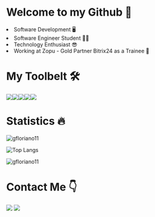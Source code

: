 <h1>Welcome to my Github 👋 </h1>
<li>Software Development 🖥</li>
<li>Software Engineer Student 🧑‍💻</li>
<li>Technology Enthusiast 😎</li>
<li>Working at Zopu - Gold Partner Bitrix24 as a Trainee 🚀</li>

<h1>My Toolbelt 🛠️</h1>

<div style="display: flex">
  <img src="https://img.shields.io/badge/HTML5-E34F26?style=for-the-badge&logo=html5&logoColor=white">
  <img src="https://img.shields.io/badge/CSS3-1572B6?style=for-the-badge&logo=css3&logoColor=white">
  <img src="https://camo.githubusercontent.com/c3f3367d4cfcf3ffe3d5f9361209cfd6cd98913d0bc110b371bcc8be5f9767a7/68747470733a2f2f696d672e736869656c64732e696f2f62616467652f4a6176617363726970742d3030303f7374796c653d666f722d7468652d6261646765266c6f676f3d6a617661736372697074">
  <img src="https://img.shields.io/badge/PHP-777BB4?style=for-the-badge&logo=php&logoColor=white">
  <img src="https://img.shields.io/badge/MySQL-00000F?style=for-the-badge&logo=mysql&logoColor=white">
</div>

<h1>Statistics 🔥</h1>

![gfloriano11](https://github-readme-stats.vercel.app/api/top-langs/?username=gfloriano11&layout=compact&theme=dark)

![Top Langs](https://github-readme-stats.vercel.app/api/top-langs/?username=gfloriano11&layout=compact&theme=dark)

![gfloriano11](https://github-readme-stats.vercel.app/api?username=gfloriano11&show_icons=true&theme=dark)


<h1>Contact Me 👇</h1>
<a href="https://www.linkedin.com/in/gustavo-floriano-651990246/"><img src="https://camo.githubusercontent.com/7fee771b415a6f144501304c2c4074aa62a0dd96ddc0f8c0aafd95ac0af584c1/68747470733a2f2f696d672e736869656c64732e696f2f62616467652f2d4c696e6b6564496e2d2532333030373742353f7374796c653d666f722d7468652d6261646765266c6f676f3d6c696e6b6564696e266c6f676f436f6c6f723d7768697465"></a>
<a href="mailto:gflorianodev@gmail.com"><img src="https://camo.githubusercontent.com/8a15df73eefc8d613bab8230d8859b6328119607d14846dd1f1e0e9b526126b2/68747470733a2f2f696d672e736869656c64732e696f2f62616467652f2d476d61696c2d2532333333333f7374796c653d666f722d7468652d6261646765266c6f676f3d676d61696c266c6f676f436f6c6f723d7768697465"</a>

